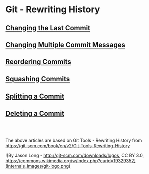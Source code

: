 # Git - Rewriting History

## [Changing the Last Commit](amend-commit.md)

## [Changing Multiple Commit Messages](amend-many-commits.md)

## [Reordering Commits](reorder-commits.md)

## [Squashing Commits](squashing-commits.md)

## [Splitting a Commit](splitting-commit.md)

## [Deleting a Commit](drop-commits.md)

</br>
</br>

The above articles are based on Git Tools - Rewriting History from <https://git-scm.com/book/en/v2/Git-Tools-Rewriting-History>

![By Jason Long - http://git-scm.com/downloads/logos, CC BY 3.0, https://commons.wikimedia.org/w/index.php?curid=19329352](internals_images/git-logo.png)
